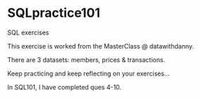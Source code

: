 # SQLpractice101
SQL exercises

This exercise is worked from the MasterClass @ datawithdanny.

There are 3 datasets: members, prices & transactions.

Keep practicing and keep reflecting on your exercises...

In SQL101, I have completed ques 4-10. 

